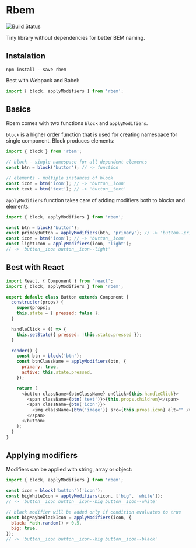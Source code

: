 # Rbem

[![Build Status](https://travis-ci.org/rtivital/rbem.svg?branch=master)](https://travis-ci.org/rtivital/rbem)

Tiny library without dependencies for better BEM naming.

## Instalation
`npm install --save rbem`

Best with Webpack and Babel:
```js
import { block, applyModifiers } from 'rbem';
```

## Basics
Rbem comes with two functions `block` and `applyModifiers`.

`block` is a higher order function that is used for creating namespace for single component. Block produces elements:

```js
import { block } from 'rbem';

// block - single namespace for all dependent elements
const btn = block('button'); // -> function

// elements - multiple instances of block
const icon = btn('icon'); // -> 'button__icon'
const text = btn('text'); // -> 'button__text'
```

`applyModifiers` function takes care of adding modifiers both to blocks and elements:

```js
import { block, applyModifiers } from 'rbem';

const btn = block('button');
const primayButton = applyModifiers(btn, 'primary'); // -> 'button--primary'
const icon = btn('icon'); // -> 'button__icon'
const lightIcon = applyModifiers(icon, 'light');
// -> 'button__icon button__icon--light'
```

## Best with React
```js
import React, { Component } from 'react';
import { block, applyModifiers } from 'rbem';

export default class Button extends Component {
  constructor(props) {
    super(props);
    this.state = { pressed: false };
  }

  handleClick = () => {
    this.setState({ pressed: !this.state.pressed });
  }

  render() {
    const btn = block('btn');
    const btnClassName = applyModifiers(btn, {
      primary: true,
      active: this.state.pressed,
    });

    return (
      <button className={btnClassName} onClick={this.handleClick}>
        <span className={btn('text')}>{this.props.children}</span>
        <span className={btn('icon')}>
          <img className={btn('image')} src={this.props.icon} alt="" />
        </span>
      </button>
    );
  }
}
```

## Applying modifiers
Modifiers can be applied with string, array or object:
```js
import { block, applyModifiers } from 'rbem';

const icon = block('button')('icon');
const bigWhiteIcon = applyModifiers(icon, ['big', 'white']);
// -> 'button__icon button__icon--big button__icon--white'

// black modifier will be added only if condition evaluates to true
const bigMaybeBlackIcon = applyModifiers(icon, {
  black: Math.random() > 0.5,
  big: true,
});
// -> 'button__icon button__icon--big button__icon--black'
```
